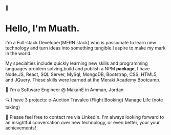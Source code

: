 👋<h1> Hello, I'm Muath.</h1> 

I'm a Full-stack Developer(MERN stack) who is passionate to learn new technology and turn ideas
into something tangible.I aspire to make my mark in the world.

My specialties include quickly learning new skills and programming languages problem solving,build and publish a NPM  𝐩𝐚𝐜𝐤𝐚𝐠𝐞, I have Node.JS, React, SQL Server, MySql, MongoDB, Bootstrap, CSS, HTML5,   and JQuery. These skills were learned at the Meraki Academy Bootcamp.

🔭 I'm a Software Engineer @ MakanE in Amman, Jordan

🔍 I have 3 projects:
e-Auction 
Travaleo (Flight Booking)
Manage Life (note taking)

💬 Please feel free to contact me via LinkedIn. I'm always looking forward to an insightful conversation over new technology, or even better, your your achievements!
